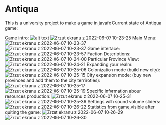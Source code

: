 # Antiqua
This is a university project to make a game in javafx
Current state of Antiqua game:

Game intro:
![alt text](https://user-images.githubusercontent.com/56507634/172333725-b68c845a-56d9-41d6-a94f-f489e5d6cb73.png)
![Zrzut ekranu z 2022-06-07 10-23-25](https://user-images.githubusercontent.com/56507634/172334158-1cef0845-7cc4-4d15-becc-aa87e502920d.png)
Main Menu:
![Zrzut ekranu z 2022-06-07 10-23-37](https://user-images.githubusercontent.com/56507634/172334040-7391da3d-d4ab-4dc8-bbd8-de5af13a9e54.png)
![Zrzut ekranu z 2022-06-07 10-23-37](https://user-images.githubusercontent.com/56507634/172334211-32b90228-1eb7-4672-afbe-9411d4cc88ae.png)
Game interface:
![Zrzut ekranu z 2022-06-07 10-23-57](https://user-images.githubusercontent.com/56507634/172334226-b69d655f-e2e5-4010-bf95-b08036a8d3e3.png)
Faction Descriptions:
![Zrzut ekranu z 2022-06-07 10-24-00](https://user-images.githubusercontent.com/56507634/172334316-bc695a39-df5b-4ead-943e-2928ea339b79.png)
Particular Province View:
![Zrzut ekranu z 2022-06-07 10-24-21](https://user-images.githubusercontent.com/56507634/172334341-6cac0447-909a-4d58-bea0-e23d683ba1af.png)
Expanding your realm:
![Zrzut ekranu z 2022-06-07 10-25-06](https://user-images.githubusercontent.com/56507634/172334568-da9cd38e-ba49-4dfd-b1f1-411906942515.png)
Colonization mode (build new city):
![Zrzut ekranu z 2022-06-07 10-25-15](https://user-images.githubusercontent.com/56507634/172334590-edd154ec-a82f-4b13-84e8-d36896b7ee2c.png)
City expansion mode: (buy new provinces and add them to the city terriroties):
![Zrzut ekranu z 2022-06-07 10-25-17](https://user-images.githubusercontent.com/56507634/172334632-c501111a-f1cc-41fb-8c63-8855651223d4.png)
![Zrzut ekranu z 2022-06-07 10-25-19](https://user-images.githubusercontent.com/56507634/172334659-948ff26f-0009-4910-8fd4-51673fbae95a.png)
Specific information abour resources production:
![Zrzut ekranu z 2022-06-07 10-25-31](https://user-images.githubusercontent.com/56507634/172334727-09229490-5adc-479f-97ff-38076a907437.png)
![Zrzut ekranu z 2022-06-07 10-25-36](https://user-images.githubusercontent.com/56507634/172334758-2cebc657-5374-4fed-b546-ec8f4e73c44f.png)
Settings with sound volume sliders:
![Zrzut ekranu z 2022-06-07 10-26-22](https://user-images.githubusercontent.com/56507634/172334780-215e35da-af59-42d8-9828-dd7bdba42507.png)
Statistics from game,visible after quiting the game:
![Zrzut ekranu z 2022-06-07 10-26-29](https://user-images.githubusercontent.com/56507634/172334819-180203f4-e34b-4272-80c0-d64b4b77c049.png)
![Zrzut ekranu z 2022-06-07 10-26-30](https://user-images.githubusercontent.com/56507634/172334832-2375b83f-9e82-41d6-b3dd-29b7279fb155.png)
